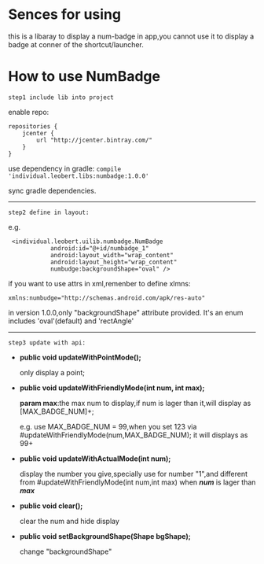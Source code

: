 # Sences for using
this is a libaray to display a num-badge in app,you cannot use it to display a badge at conner of the shortcut/launcher.
# How to use NumBadge
	step1 include lib into project
enable repo:
	
	repositories {
	    jcenter {
	        url "http://jcenter.bintray.com/"
	    }
	}
	
use dependency in gradle:
`compile 'individual.leobert.libs:numbadge:1.0.0'`

sync gradle dependencies.

---

	step2 define in layout:
e.g.

	 <individual.leobert.uilib.numbadge.NumBadge
	            android:id="@+id/numbadge_1"
	            android:layout_width="wrap_content"
	            android:layout_height="wrap_content"
	            numbudge:backgroundShape="oval" />
if you want to use attrs in xml,remenber to define xlmns:

	xmlns:numbudge="http://schemas.android.com/apk/res-auto"
	
in version 1.0.0,only "backgroundShape" attribute provided. It's an enum includes 'oval'(default) and 'rectAngle'

---

	step3 update with api:

* **public void updateWithPointMode();**

	only display a point;

* **public void updateWithFriendlyMode(int num, int max);**

	**param max**:the max num to display,if num is lager than it,will display as [MAX_BADGE_NUM]+;

	e.g. use MAX_BADGE_NUM = 99,when you set 123 via #updateWithFriendlyMode(num,MAX_BADGE_NUM); it will displays as 99+
   
* **public void updateWithActualMode(int num);**

	display the number you give,specially use for number "1",and different from #updateWithFriendlyMode(int num,int max) when ***num*** is lager than ***max***

* **public void clear();**

	clear the num and hide display

* **public void setBackgroundShape(Shape bgShape);**

	change "backgroundShape"